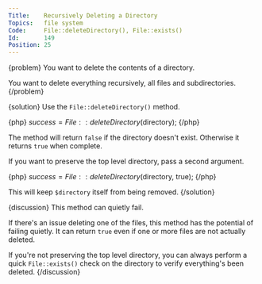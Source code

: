 ```yaml
---
Title:    Recursively Deleting a Directory
Topics:   file system
Code:     File::deleteDirectory(), File::exists()
Id:       149
Position: 25
---
```


{problem}
You want to delete the contents of a directory.

You want to delete everything recursively, all files and subdirectories.
{/problem}

{solution}
Use the `File::deleteDirectory()` method.

{php}
$success = File::deleteDirectory($directory);
{/php}

The method will return `false` if the directory doesn't exist. Otherwise it returns `true` when complete.

If you want to preserve the top level directory, pass a second argument.

{php}
$success = File::deleteDirectory($directory, true);
{/php}

This will keep `$directory` itself from being removed.
{/solution}

{discussion}
This method can quietly fail.

If there's an issue deleting one of the files, this method has the potential of failing quietly. It can return `true` even if one or more files are not actually deleted.

If you're not preserving the top level directory, you can always perform a quick `File::exists()` check on the directory to verify everything's been deleted.
{/discussion}
